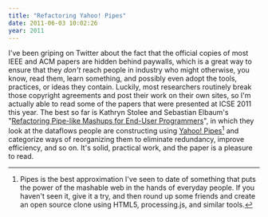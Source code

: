 ```yaml
---
title: "Refactoring Yahoo! Pipes"
date: 2011-06-03 10:02:26
year: 2011
---
```

I've been griping on Twitter about the fact that the official copies of most IEEE and ACM papers are hidden behind paywalls, which is a great way to ensure that they <em>don't</em> reach people in industry who might otherwise, you know, read them, learn something, and possibly even adopt the tools, practices, or ideas they contain. Luckily, most researchers routinely break those copyright agreements and post their work on their own sites, so I'm actually able to read some of the papers that were presented at ICSE 2011 this year.  The best so far is Kathryn Stolee and Sebastian Elbaum's "<a href="http://2011.icse-conferences.org/content/refactoring-pipe-mashups-end-user-programmers">Refactoring Pipe-like Mashups for End-User Programmers</a>", in which they look at the dataflows people are constructing using <a href="http://pipes.yahoo.com/pipes/">Yahoo! Pipes</a>[^1] and categorize ways of reorganizing them to eliminate redundancy, improve efficiency, and so on. It's solid, practical work, and the paper is a pleasure to read.

[^1]: Pipes is the best approximation I've seen to date of something that puts the power of the mashable web in the hands of everyday people.  If you haven't seen it, give it a try, and then round up some friends  and create an open source clone using HTML5, processing.js, and similar  tools.
